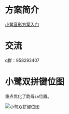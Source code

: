 
# 方案简介

[小鹭音形方案入门](https://nxysbtpi3z.feishu.cn/docx/doxcnFyBYZG5922YDDOEprfcS9b)



# 交流
q群：958293407

# 小鹭双拼键位图

重点优化了韵母```in```位置。

![小鹭双拼键位图](http://m.qpic.cn/psc?/V106cThe2LOXlF/bqQfVz5yrrGYSXMvKr.cqcjJ3kP8a3H9dr7621irVrXxOyi557fas3*8NVYNQdo*DKn7KYiAlv8YtWJfya*CSSBlPF2QwCRzntrbsa9.OjA!/b&bo=dQWvAQAAAAADB*w!&rf=viewer_4&t=5)
